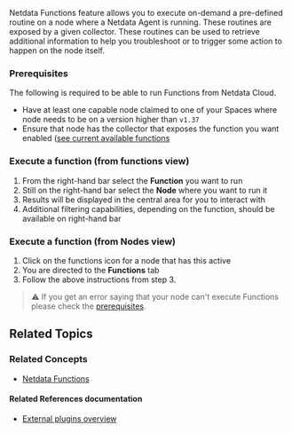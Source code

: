 <!--
title: "Run-time troubleshooting with Functions"
sidebar_label: "Run-time troubleshooting with Functions"
custom_edit_url: "https://github.com/netdata/netdata/blob/master/docs/cloud/runtime-troubleshooting-with-functions.md"
learn_status: "Published"
sidebar_position: "4"
learn_topic_type: "Tasks"
learn_rel_path: "Operations"
learn_docs_purpose: "Instructions on how to use Functions"
-->

Netdata Functions feature allows you to execute on-demand a pre-defined routine on a node where a Netdata Agent is running. These routines are exposed by a given collector. 
These routines can be used to retrieve additional information to help you troubleshoot or to trigger some action to happen on the node itself.


### Prerequisites

The following is required to be able to run Functions from Netdata Cloud.
* Have at least one capable node claimed to one of your Spaces where node needs to be on a version higher than `v1.37`
* Ensure that node has the collector that exposes the function you want enabled ([see current available functions](https://github.com/netdata/netdata/blob/master/docs/cloud/netdata-functions.md#what-are-the-current-available-functions)

### Execute a function (from functions view)

1. From the right-hand bar select the **Function** you want to run
2. Still on the right-hand bar select the **Node** where you want to run it
3. Results will be displayed in the central area for you to interact with
4. Additional filtering capabilities, depending on the function, should be available on right-hand bar

### Execute a function (from Nodes view)

1. Click on the functions icon for a node that has this active
2. You are directed to the **Functions** tab
3. Follow the above instructions from step 3.

> ⚠️ If you get an error saying that your node can't execute Functions please check the [prerequisites](#prerequisites).

## Related Topics

### **Related Concepts**
- [Netdata Functions](https://github.com/netdata/netdata/blob/master/docs/cloud/netdata-functions.md)

#### Related References documentation
- [External plugins overview](https://github.com/netdata/netdata/blob/master/docs/nightly/references/collectors-references/plugins.d/#function)
